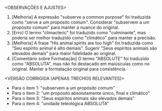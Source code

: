 <OBSERVAÇÕES E AJUSTES>
1. [Melhoria] A expressão "subserve a common purpose" foi traduzida como "serve a um propósito comum". Considerar "subservem a um propósito comum" para manter a nuance do original.
2. [Erro] O termo "climacteric" foi traduzido como "culminante", mas poderia ser melhor traduzido como "climático" para manter a precisão.
3. [Melhoria] A frase "His animal spirits are too high" foi traduzida como "Seu espírito animal é alto demais". Sugerir "Seus espíritos animais são elevados demais" para maior fidelidade ao original.
4. [Comentário sobre Formatação] O termo "ABSOLUTE" foi traduzido como "ABSOLUTA", mas não foi destacado em maiúsculas como no original. Manter a formatação original para consistência.

<VERSÃO CORRIGIDA (APENAS TRECHOS RELEVANTES)>
- Para o item 1: "subservem a um propósito comum"
- Para o item 2: "um propósito absolutamente único, final e climático"
- Para o item 3: "Seus espíritos animais são elevados demais"
- Para o item 4: "unidade teleológica ABSOLUTA"